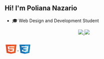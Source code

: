 ## Hi! I'm Poliana Nazario
 - 🎓 Web Design and Development Student
 

<div align="center">
  <a href="https://github.com/Polinazario">
  <img height="180em" src="https://github-readme-stats.vercel.app/api?username=Polinazario&show_icons=true&theme=dracula&include_all_commits=true&count_private=true"/>
  <img height="180em" src="https://github-readme-stats.vercel.app/api/top-langs/?username=Polinazario&layout=compact&langs_count=7&theme=dracula"/>
</div>

  ##
  
  <img align="center" alt="Poli-HTML" height="30" width="40" src="https://raw.githubusercontent.com/devicons/devicon/master/icons/html5/html5-original.svg">
  <img align="center" alt="Poli-CSS" height="30" width="40" src="https://raw.githubusercontent.com/devicons/devicon/master/icons/css3/css3-original.svg">
